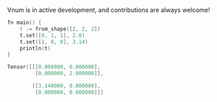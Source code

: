 Vnum is in active development, and contributions are always welcome!

```v
fn main() {
	t := from_shape([2, 2, 2])
	t.set([0, 1, 1], 2.0)
	t.set([1, 0, 0], 3.14)
	println(t)
}
```

```v
Tensor([[[0.000000, 0.000000],
         [0.000000, 2.000000]],

        [[3.140000, 0.000000],
         [0.000000, 0.000000]]]
```